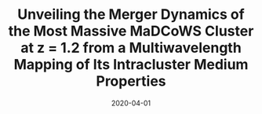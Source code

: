 ---
title: "Unveiling the Merger Dynamics of the Most Massive MaDCoWS Cluster at z = 1.2 from a Multiwavelength Mapping of Its Intracluster Medium Properties"
collection: "co_papers"
permalink: /publications/2020ApJ...893...74R
date: 2020-04-01
venue: "The Astrophysical Journal"
citation: "Ruppin, F., McDonald, M., Brodwin, M., et al. (2020), The Astrophysical Journal, 893, 74."
---